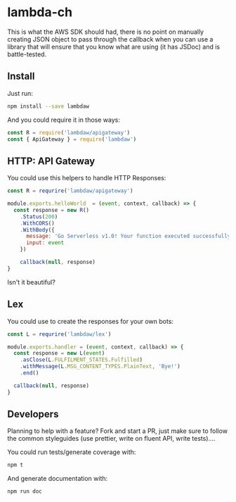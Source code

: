 # lambda-ch

This is what the AWS SDK should had, there is no point on manually creating
JSON object to pass through the callback when you can use a library that will
ensure that you know what are using (it has JSDoc) and is battle-tested.

## Install

Just run:

```bash
npm install --save lambdaw
```

And you could require it in those ways:

```js
const R = require('lambdaw/apigateway')
const { ApiGateway } = require('lambdaw')
```

## HTTP: API Gateway

You could use this helpers to handle HTTP Responses:

```js
const R = requrire('lambdaw/apigateway')

module.exports.helloWorld  = (event, context, callback) => {
  const response = new R()
    .Status(200)
    .WithCORS()
    .WithBody({
      message: 'Go Serverless v1.0! Your function executed successfully!',
      input: event
    })

    callback(null, response)
}
```

Isn't it beautiful?

## Lex

You could use to create the responses for your own bots:

```js
const L = requrire('lambdaw/lex')

module.exports.handler = (event, context, callback) => {
  const response = new L(event)
    .asClose(L.FULFILMENT_STATES.Fulfilled)
    .withMessage(L.MSG_CONTENT_TYPES.PlainText, 'Bye!')
    .end()

  callback(null, response)
}
```

## Developers

Planning to help with a feature? Fork and start a PR, just make sure to follow the common styleguides (use prettier, write on fluent API, write tests)....

You could run tests/generate coverage with:

```bash
npm t
```

And generate documentation with:

```bash
npm run doc
```
